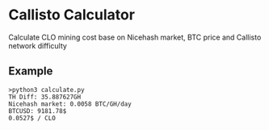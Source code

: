 # Callisto Calculator
Calculate CLO mining cost base on Nicehash market, BTC price and Callisto network difficulty

## Example
    >python3 calculate.py
    TH Diff: 35.887627GH
    Nicehash market: 0.0058 BTC/GH/day 
    BTCUSD: 9181.78$
    0.0527$ / CLO

